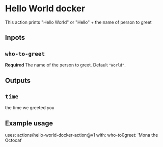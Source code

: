 # Hello World docker

This action prints "Hello World" or "Hello" + the name of person to greet

## Inpots

## `who-to-greet`
**Required** The name of the person to greet. Default `"World"`.

## Outputs

## `time`

the time we greeted you

## Example usage
uses: actions/hello-world-docker-action@v1
with:
    who-to0greet: 'Mona the Octocat'